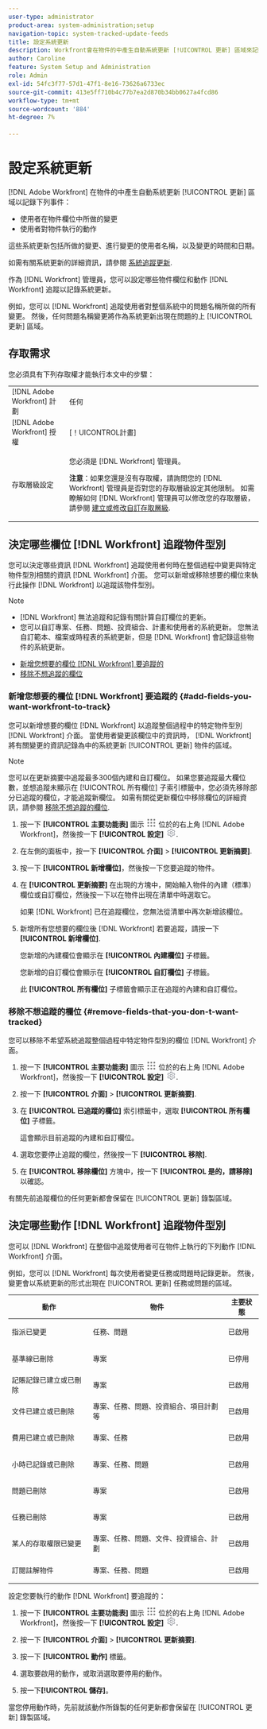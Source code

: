 ```yaml
---
user-type: administrator
product-area: system-administration;setup
navigation-topic: system-tracked-update-feeds
title: 設定系統更新
description: Workfront會在物件的中產生自動系統更新 [!UICONTROL 更新] 區域來記錄使用者對物件執行的變更。 作為 [!DNL Workfront] 管理員，您可以設定哪些物件欄位和動作 [!DNL Workfront] 追蹤以記錄系統更新。
author: Caroline
feature: System Setup and Administration
role: Admin
exl-id: 54fc3f77-57d1-47f1-8e16-73626a6733ec
source-git-commit: 413e5ff710b4c77b7ea2d870b34bb0627a4fcd86
workflow-type: tm+mt
source-wordcount: '884'
ht-degree: 7%

---
```


# 設定系統更新

[!DNL Adobe Workfront] 在物件的中產生自動系統更新 [!UICONTROL 更新] 區域以記錄下列事件：

* 使用者在物件欄位中所做的變更
* 使用者對物件執行的動作

這些系統更新包括所做的變更、進行變更的使用者名稱，以及變更的時間和日期。

如需有關系統更新的詳細資訊，請參閱 [系統追蹤更新](../system-tracked-update-feeds/system-tracked-update-feeds.md).

作為 [!DNL Workfront] 管理員，您可以設定哪些物件欄位和動作 [!DNL Workfront] 追蹤以記錄系統更新。

例如，您可以 [!DNL Workfront] 追蹤使用者對整個系統中的問題名稱所做的所有變更。 然後，任何問題名稱變更將作為系統更新出現在問題的上 [!UICONTROL 更新] 區域。

## 存取需求

您必須具有下列存取權才能執行本文中的步驟：

<table style="table-layout:auto"> 
 <col> 
 <col> 
 <tbody> 
  <tr> 
   <td role="rowheader">[!DNL Adobe Workfront] 計劃</td> 
   <td>任何</td> 
  </tr> 
  <tr> 
   <td role="rowheader">[!DNL Adobe Workfront] 授權</td> 
   <td>[！UICONTROL計畫]</td> 
  </tr> 
  <tr> 
   <td role="rowheader">存取層級設定</td> 
   <td> <p>您必須是 [!DNL Workfront] 管理員。</p> <p><b>注意</b>：如果您還是沒有存取權，請詢問您的 [!DNL Workfront] 管理員是否對您的存取層級設定其他限制。 如需瞭解如何 [!DNL Workfront] 管理員可以修改您的存取層級，請參閱 <a href="../../../administration-and-setup/add-users/configure-and-grant-access/create-modify-access-levels.md" class="MCXref xref">建立或修改自訂存取層級</a>.</p> </td> 
  </tr> 
 </tbody> 
</table>

## 決定哪些欄位 [!DNL Workfront] 追蹤物件型別

您可以決定哪些資訊 [!DNL Workfront] 追蹤使用者何時在整個過程中變更與特定物件型別相關的資訊 [!DNL Workfront] 介面。 您可以新增或移除想要的欄位來執行此操作 [!DNL Workfront] 以追蹤該物件型別。

>[!NOTE]
>
>* [!DNL Workfront] 無法追蹤和記錄有關計算自訂欄位的更新。
>* 您可以自訂專案、任務、問題、投資組合、計畫和使用者的系統更新。 您無法自訂範本、檔案或時程表的系統更新，但是 [!DNL Workfront] 會記錄這些物件的系統更新。
>



* [新增您想要的欄位 [!DNL Workfront] 要追蹤的](#add-fields-you-want-workfront-to-track)
* [移除不想追蹤的欄位](#remove-fields-that-you-don-t-want-tracked)

### 新增您想要的欄位 [!DNL Workfront] 要追蹤的 {#add-fields-you-want-workfront-to-track}

您可以新增想要的欄位 [!DNL Workfront] 以追蹤整個過程中的特定物件型別 [!DNL Workfront] 介面。 當使用者變更該欄位中的資訊時， [!DNL Workfront] 將有關變更的資訊記錄為中的系統更新 [!UICONTROL 更新] 物件的區域。

>[!NOTE]
>
>您可以在更新摘要中追蹤最多300個內建和自訂欄位。 如果您要追蹤最大欄位數，並想追蹤未顯示在 [!UICONTROL 所有欄位] 子索引標籤中，您必須先移除部分已追蹤的欄位，才能追蹤新欄位。 如需有關從更新欄位中移除欄位的詳細資訊，請參閱 [移除不想追蹤的欄位](#remove-fields-that-you-don-t-want-tracked).

1. 按一下 **[!UICONTROL 主要功能表]** 圖示 ![](assets/main-menu-icon.png) 位於的右上角 [!DNL Adobe Workfront]，然後按一下 **[!UICONTROL 設定]** ![](assets/gear-icon-settings.png).

1. 在左側的面板中，按一下 **[!UICONTROL 介面]** > **[!UICONTROL 更新摘要]**.

1. 按&#x200B;一下 **[!UICONTROL 新增欄位]**，然後按一下您要追蹤的物件。

1. 在&#x200B; **[!UICONTROL 更新摘要]** 在出現的方塊中，開始輸入物件的內建（標準）欄位或自訂欄位，然後按一下以在物件出現在清單中時選取它。

   如果 [!DNL Workfront] 已在追蹤欄位，您無法從清單中再次新增該欄位。

1. 新增所有您想要的欄位後 [!DNL Workfront] 若要追蹤，請按一下 **[!UICONTROL 新增欄位]**.

   您新增的內建欄位會顯示在 **[!UICONTROL 內建欄位]** 子標籤。

   您新增的自訂欄位會顯示在 **[!UICONTROL 自訂欄位]** 子標籤。

   此 **[!UICONTROL 所有欄位]** 子標籤會顯示正在追蹤的內建和自訂欄位。

### 移除不想追蹤的欄位 {#remove-fields-that-you-don-t-want-tracked}

您可以移除不希望系統追蹤整個過程中特定物件型別的欄位 [!DNL Workfront] 介面。

1. 按一下 **[!UICONTROL 主要功能表]** 圖示 ![](assets/main-menu-icon.png) 位於的右上角 [!DNL Adobe Workfront]，然後按一下 **[!UICONTROL 設定]** ![](assets/gear-icon-settings.png).

1. 按一下 **[!UICONTROL 介面]** > **[!UICONTROL 更新摘要]**.

1. 在 **[!UICONTROL 已追蹤的欄位]** 索引標籤中，選取 **[!UICONTROL 所有欄位]** 子標籤。

   這會顯示目前追蹤的內建和自訂欄位。

1. 選取您要停止追蹤的欄位，然後按一下 **[!UICONTROL 移除]**.

1. 在 **[!UICONTROL 移除欄位]** 方塊中，按一下 **[!UICONTROL 是的，請移除]** 以確認。

有關先前追蹤欄位的任何更新都會保留在 [!UICONTROL 更新] 錄製區域。

## 決定哪些動作 [!DNL Workfront] 追蹤物件型別

您可以 [!DNL Workfront] 在整個中追蹤使用者可在物件上執行的下列動作 [!DNL Workfront] 介面。

例如，您可以 [!DNL Workfront] 每次使用者變更任務或問題時記錄更新。 然後，變更會以系統更新的形式出現在 [!UICONTROL 更新] 任務或問題的區域。

<table style="table-layout:auto"> 
 <col> 
 <col> 
 <col> 
 <thead> 
  <tr> 
   <th><strong>動作</strong> </th> 
   <th><strong>物件</strong> </th> 
   <th><strong>主要狀態</strong> </th> 
  </tr> 
 </thead> 
 <tbody> 
  <tr> 
   <td>指派已變更</td> 
   <td>任務、問題</td> 
   <td> <p>已啟用</p> </td> 
  </tr> 
  <tr> 
   <td>基準線已刪除</td> 
   <td>專案</td> 
   <td> <p>已停用</p> </td> 
  </tr> 
  <tr> 
   <td>記賬記錄已建立或已刪除</td> 
   <td>專案</td> 
   <td> <p>已啟用</p> </td> 
  </tr> 
  <tr> 
   <td>文件已建立或已刪除</td> 
   <td>專案、任務、問題、投資組合、項目計劃等</td> 
   <td> <p>已啟用</p> </td> 
  </tr> 
  <tr> 
   <td>費用已建立或已刪除</td> 
   <td>專案、任務</td> 
   <td> <p>已啟用</p> </td> 
  </tr> 
  <tr> 
   <td>小時已記錄或已刪除</td> 
   <td>專案、任務、問題</td> 
   <td> <p>已啟用</p> </td> 
  </tr> 
  <tr> 
   <td>問題已刪除</td> 
   <td>專案</td> 
   <td> <p>已啟用</p> </td> 
  </tr> 
  <tr> 
   <td>任務已刪除</td> 
   <td>專案</td> 
   <td> <p>已啟用</p> </td> 
  </tr> 
  <tr> 
   <td>某人的存取權限已變更</td> 
   <td>專案、任務、問題、文件、投資組合、計劃</td> 
   <td> <p>已啟用</p> </td> 
  </tr> 
  <tr> 
   <td>訂閱註解物件</td> 
   <td>專案、任務、問題</td> 
   <td> <p>已啟用</p> </td> 
  </tr> 
 </tbody> 
</table>

設定您要執行的動作 [!DNL Workfront] 要追蹤的：

1. 按一下 **[!UICONTROL 主要功能表]** 圖示 ![](assets/main-menu-icon.png) 位於的右上角 [!DNL Adobe Workfront]，然後按一下 **[!UICONTROL 設定]** ![](assets/gear-icon-settings.png).

1. 按一下 **[!UICONTROL 介面]** > **[!UICONTROL 更新摘要]**.

1. 按一下 **[!UICONTROL 動作]** 標籤。

1. 選取要啟用的動作，或取消選取要停用的動作。
1. 按一下&#x200B;**[!UICONTROL 儲存]**。

當您停用動作時，先前就該動作所錄製的任何更新都會保留在 [!UICONTROL 更新] 錄製區域。
